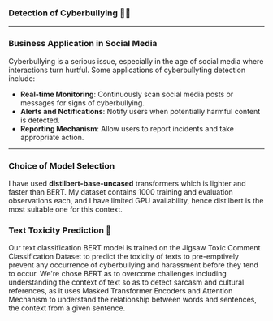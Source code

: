 ### Detection of Cyberbullying 🤬😠
___

### Business Application in Social Media
Cyberbullying is a serious issue, especially in the age of social media where interactions turn hurtful. Some applications of cyberbullyting detection include:

- **Real-time Monitoring**: Continuously scan social media posts or messages for signs of cyberbullying.
- **Alerts and Notifications**: Notify users when potentially harmful content is detected.
- **Reporting Mechanism**: Allow users to report incidents and take appropriate action.
___

### Choice of Model Selection 
I have used **distilbert-base-uncased** transformers which is lighter and faster than BERT. My dataset contains 1000 training and evaluation observations each, and I have limited GPU availability, hence distilbert is the most suitable one for this context.

### Text Toxicity Prediction 💬
Our text classification BERT model is trained on the Jigsaw Toxic Comment Classification Dataset to predict the toxicity of texts to pre-emptively prevent any occurrence of cyberbullying and harassment before they tend to occur. We're chose BERT as to overcome challenges including understanding the context of text so as to detect sarcasm and cultural references, as it uses Masked Transformer Encoders and Attention Mechanism to understand the relationship between words and sentences, the context from a given sentence.

### 
